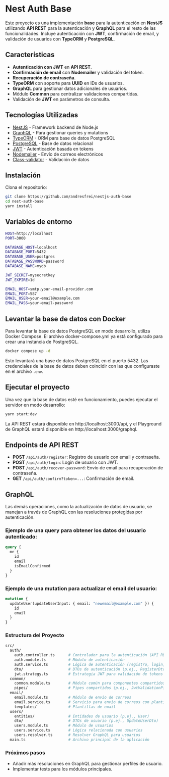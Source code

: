 # Nest Auth Base

Este proyecto es una implementación **base** para la autenticación en **NestJS** utilizando **API REST** para la autenticación y **GraphQL** para el resto de las funcionalidades. Incluye autenticación con **JWT**, confirmación de email, y validación de usuarios con **TypeORM** y **PostgreSQL**.

## Características

- **Autenticación con JWT** en **API REST**.
- **Confirmación de email** con **Nodemailer** y validación del token.
- **Recuperación de contraseña**.
- **TypeORM** con soporte para **UUID** en IDs de usuarios.
- **GraphQL** para gestionar datos adicionales de usuarios.
- Módulo **Common** para centralizar validaciones compartidas.
- Validación de **JWT** en parámetros de consulta.

## Tecnologías Utilizadas

- [NestJS](https://nestjs.com/) - Framework backend de Node.js
- [GraphQL](https://graphql.org/) - Para gestionar queries y mutations
- [TypeORM](https://typeorm.io/) - ORM para base de datos PostgreSQL
- [PostgreSQL](https://www.postgresql.org/) - Base de datos relacional
- [JWT](https://jwt.io/) - Autenticación basada en tokens
- [Nodemailer](https://nodemailer.com/about/) - Envío de correos electrónicos
- [Class-validator](https://github.com/typestack/class-validator) - Validación de datos

## Instalación

Clona el repositorio:

```bash
git clone https://github.com/andresfrei/nestjs-auth-base
cd nest-auth-base
yarn install
```

## Variables de entorno

```bash
HOST=http://localhost
PORT=3000

DATABASE_HOST=localhost
DATABASE_PORT=5432
DATABASE_USER=postgres
DATABASE_PASSWORD=password
DATABASE_NAME=mydb

JWT_SECRET=mysecretkey
JWT_EXPIRE=1d

EMAIL_HOST=smtp.your-email-provider.com
EMAIL_PORT=587
EMAIL_USER=your-email@example.com
EMAIL_PASS=your-email-password
```

## Levantar la base de datos con Docker

Para levantar la base de datos PostgreSQL en modo desarrollo, utiliza Docker Compose. El archivo docker-compose.yml ya está configurado para crear una instancia de PostgreSQL.

```bash
docker compose up -d
```

Esto levantará una base de datos PostgreSQL en el puerto 5432. Las credenciales de la base de datos deben coincidir con las que configuraste en el archivo `.env`.

## Ejecutar el proyecto

Una vez que la base de datos esté en funcionamiento, puedes ejecutar el servidor en modo desarrollo:

```bash
yarn start:dev
```

La API REST estará disponible en http://localhost:3000/api, y el Playground de GraphQL estará disponible en http://localhost:3000/graphql.

## Endpoints de API REST

- **POST** `/api/auth/register`: Registro de usuario con email y contraseña.
- **POST** `/api/auth/login`: Login de usuario con JWT.
- **POST** `/api/auth/recover-password`: Envío de email para recuperación de contraseña.
- **GET** `/api/auth/confirm?token=...`: Confirmación de email.

## GraphQL

Las demás operaciones, como la actualización de datos de usuario, se manejan a través de GraphQL con las resoluciones protegidas por autenticación.

### Ejemplo de una query para obtener los datos del usuario autenticado:

```graphql
query {
  me {
    id
    email
    isEmailConfirmed
  }
}
```

### Ejemplo de una mutation para actualizar el email del usuario:

```graphql
mutation {
  updateUser(updateUserInput: { email: "newemail@example.com" }) {
    id
    email
  }
}
```

### Estructura del Proyecto

```bash
src/
  auth/
    auth.controller.ts      # Controlador para la autenticación (API REST)
    auth.module.ts          # Módulo de autenticación
    auth.service.ts         # Lógica de autenticación (registro, login, confirmación)
    dto/                    # DTOs de autenticación (p.ej., RegisterDto, ConfirmEmailDto)
    jwt.strategy.ts         # Estrategia JWT para validación de tokens
  common/
    common.module.ts        # Módulo común para componentes compartidos
    pipes/                  # Pipes compartidos (p.ej., JwtValidationPipe)
  email/
    email.module.ts         # Módulo de envío de correos
    email.service.ts        # Servicio para envío de correos con plantillas
    templates/              # Plantillas de email
  users/
    entities/               # Entidades de usuario (p.ej., User)
    dto/                    # DTOs de usuario (p.ej., UpdateUserDto)
    users.module.ts         # Módulo de usuarios
    users.service.ts        # Lógica relacionada con usuarios
    users.resolver.ts       # Resolver GraphQL para usuarios
  main.ts                   # Archivo principal de la aplicación
```

### Próximos pasos

- Añadir más resoluciones en GraphQL para gestionar perfiles de usuario.
- Implementar tests para los módulos principales.
